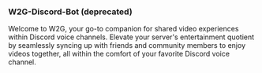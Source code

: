 ### W2G-Discord-Bot (deprecated)


Welcome to W2G, your go-to companion for shared video experiences within Discord voice channels. Elevate your server's entertainment quotient by seamlessly syncing up with friends and community members to enjoy videos together, all within the comfort of your favorite Discord voice channel.
